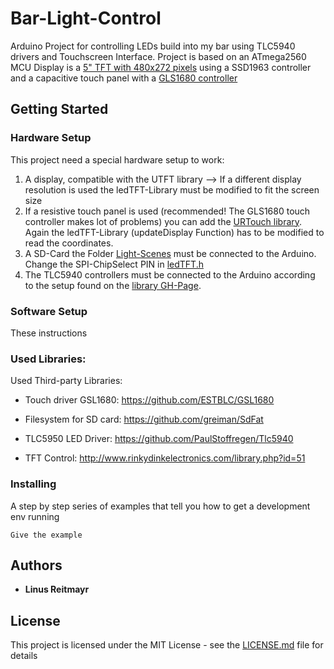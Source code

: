 # Bar-Light-Control

Arduino Project for controlling LEDs build into my bar using TLC5940 drivers and Touchscreen Interface.
Project is based on an ATmega2560 MCU
Display is a [5" TFT with 480x272 pixels](https://www.buydisplay.com/default/5-tft-ssd1963-lcd-module-touch-screen-display-480x272-mcu-arduino) using a SSD1963 controller and a capacitive touch panel with a [GLS1680 controller](https://linux-sunxi.org/GSL1680)


## Getting Started

### Hardware Setup

This project need a special hardware setup to work:
1. A display, compatible with the UTFT library --> If a different display resolution is used the ledTFT-Library must be modified to fit the screen size
2. If a resistive touch panel is used (recommended! The GLS1680 touch controller makes lot of problems) you can add the [URTouch library](http://www.rinkydinkelectronics.com/library.php?id=92). Again the ledTFT-Library (updateDisplay Function) has to be modified to read the coordinates.
3. A SD-Card the Folder [Light-Scenes](Light-Scenes) must be connected to the Arduino. Change the SPI-ChipSelect PIN in [ledTFT.h](Libraries/ledTFT/ledTFT.h)
4. The TLC5940 controllers must be connected to the Arduino according to the setup found on the [library GH-Page](https://github.com/PaulStoffregen/Tlc5940).

### Software Setup

These instructions 


### Used Libraries:

Used Third-party Libraries:
- Touch driver GSL1680:
https://github.com/ESTBLC/GSL1680

- Filesystem for SD card:
https://github.com/greiman/SdFat

- TLC5950 LED Driver:
https://github.com/PaulStoffregen/Tlc5940

- TFT Control:
http://www.rinkydinkelectronics.com/library.php?id=51

### Installing

A step by step series of examples that tell you how to get a development env running

```
Give the example
```


## Authors

* **Linus Reitmayr**

## License

This project is licensed under the MIT License - see the [LICENSE.md](LICENSE.md) file for details
